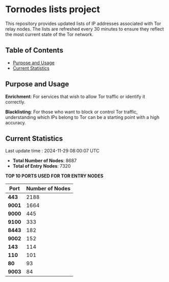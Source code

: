 # Tornodes lists project

This repository provides updated lists of IP addresses associated with Tor relay nodes. The lists are refreshed every 30 minutes to ensure they reflect the most current state of the Tor network.

## Table of Contents

- [Purpose and Usage](#purpose-and-usage)
- [Current Statistics](#current-statistics)


## Purpose and Usage

**Enrichment**: For services that wish to allow Tor traffic or identify it correctly.

**Blacklisting**: For those who want to block or control Tor traffic, understanding which IPs belong to Tor can be a starting point with a high accuracy.

## Current Statistics

Last update time : 2024-11-29 08:00:07 UTC

- **Total Number of Nodes**: 8687
- **Total of Entry Nodes**: 7320

**TOP 10 PORTS USED FOR TOR ENTRY NODES**

| **Port** | **Number of Nodes** |
|------|-----------------|
| **443**   | 2188  |
| **9001**   | 1664  |
| **9000**   | 445  |
| **9100**   | 333  |
| **8443**   | 182  |
| **9002**   | 152  |
| **143**   | 114  |
| **110**   | 101  |
| **80**   | 93  |
| **9003**   | 84  |

